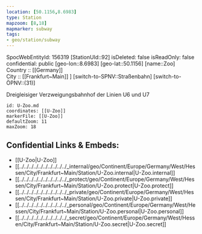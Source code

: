 ```yaml
---
location: [50.1156,8.6983] 
type: Station 
mapzoom: [8,18] 
mapmarker: subway 
tags:
- geo/station/subway
---
```

SpocWebEntityId: 156319
[StationUId::92] 
isDeleted: false
isReadOnly: false
confidential: public
[geo-lon::8.6983] 
[geo-lat::50.1156] 
[name::Zoo] 
Country :: [[Germany]]  
City :: [[Frankfurt~Main]] ] 
[switch-to-SPNV::Straßenbahn] 
[switch-to-ÖPNV::(31)] 

Dreigleisiger Verzweigungsbahnhof der Linien U6 und U7

```leaflet
id: U-Zoo.md
coordinates: [[U-Zoo]] 
markerFile: [[U-Zoo]] 
defaultZoom: 11 
maxZoom: 18
```


## Confidential Links & Embeds: 
- [[U-Zoo|U-Zoo]] 
- [[../../../../../../../../../../_internal/geo/Continent/Europe/Germany/West/Hessen/City/Frankfurt~Main/Station/U-Zoo.internal|U-Zoo.internal]] 
- [[../../../../../../../../../../_protect/geo/Continent/Europe/Germany/West/Hessen/City/Frankfurt~Main/Station/U-Zoo.protect|U-Zoo.protect]] 
- [[../../../../../../../../../../_private/geo/Continent/Europe/Germany/West/Hessen/City/Frankfurt~Main/Station/U-Zoo.private|U-Zoo.private]] 
- [[../../../../../../../../../../_personal/geo/Continent/Europe/Germany/West/Hessen/City/Frankfurt~Main/Station/U-Zoo.personal|U-Zoo.personal]] 
- [[../../../../../../../../../../_secret/geo/Continent/Europe/Germany/West/Hessen/City/Frankfurt~Main/Station/U-Zoo.secret|U-Zoo.secret]] 
